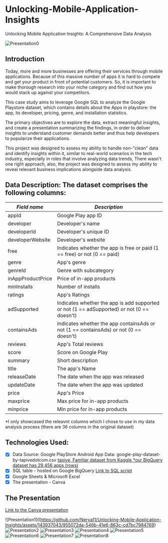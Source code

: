 # Unlocking-Mobile-Application-Insights

Unlocking Mobile Application Insights: A Comprehensive Data Analysis

![Presentation0](png/playStore.png)

## Introduction

Today, more and more businesses are offering their services through mobile applications. Because of this massive number of apps it is hard to compete and get your product in front of potential customers. So, it is important to make thorough research into your niche category and find out how you would stack up against your competitors.

This case study aims to leverage Google SQL to analyze the Google Playstore dataset, which contains details about the Apps in playstore:  the app, its developer, pricing, genre, and installation statistics.

The primary objectives are to explore the data, extract meaningful insights, and create a presentation summarizing the findings, in order to deliver insights to understand customer demands better and thus help developers to popularize their applications.

This project was designed to assess my ability to handle non-"clean" data and identify insights within it, similar to real-world scenarios in the tech industry, especially in roles that involve analyzing data trends, There wasn't one right approach, also, the project was designed to assess my ability to reveal relevant business implications alongside data analysis.


## Data Description: The dataset comprises the following columns:

| *Field name* | *Description* |
| ----------- | ----------- |
| appId | Google Play app ID |
| developer | Developer's name |
| developerId |Developer's unique ID |
| developerWebsite | Developer's website |
| free | Indicates whether the app is free or paid (1 == free) or not (0 == paid) |
| genre | App's genre |
| genreId | Genre with subcategory |
| inAppProductPrice | Price of in-app products |
| minInstalls | Number of installs |
| ratings | App's Ratings |
| adSupported | Indicates whether the app is add supported or not (1 == adSupported) or not (0 == doesn't) |
| containsAds | Indicates whether the app containsAds or not (1 == containsAds) or not (0 == doesn't) |
| reviews | App's Total reviews |
| score | Score on Google Play|
| summary | Short description |
| title | The app's Name |
| releaseDate | The date when the app was released |
| updateDate | The date when the app was updated |
| price | App's Price |
| maxprice | Max price for in-app products |
| minprice | Min price for in-app products |

*I only showcased the releavnt columns which I chose to use in my data analysis process (there are 36 columns in the original dataset)

## Technologies Used:
- [x] Data Source: Google PlayStore Android App Data: google-play-dataset-by-tapivedotcom.csv [tapive, ](https://tapive.com/)
[Familiar dataset from Kaggle *our BigQuery dataset has 29,456 apps (rows)](https://www.kaggle.com/datasets/lava18/google-play-store-apps)
- [x] SQL table - hosted on Google BigQuery [Link to SQL script](BigQuerySQLScript.sql)
- [x] Google Sheets & Microsoft Excel 
- [x] The presentation - Canva

## The Presentation
[Link to the Canva presentation](https://www.canva.com/design/DAFvhdXaJc0/OJJifNyJHsOXGm3QezVtTw/edit?utm_content=DAFvhdXaJc0&utm_campaign=designshare&utm_medium=link2&utm_source=sharebutton)

![Presentation1]((https://github.com/Nerya11/Unlocking-Mobile-Application-Insights/assets/143937043/955072da-546b-41e6-863c-cd7bc7984769)
![Presentation2](png/2.png)
![Presentation3](png/3.png)
![Presentation4](png/4.png)
![Presentation5](png/5.png)
![Presentation6](png/6.png)
![Presentation7](png/7.png)
![Presentation8](png/8.png) 
